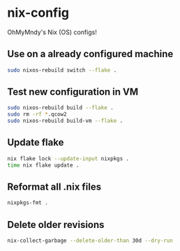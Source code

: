 # nix-config
OhMyMndy's Nix (OS) configs!



## Use on a already configured machine

```bash
sudo nixos-rebuild switch --flake .
```

## Test new configuration in VM

```bash
sudo nixos-rebuild build --flake .
sudo rm -rf *.qcow2
sudo nixos-rebuild build-vm --flake .
```


## Update flake
```bash
nix flake lock --update-input nixpkgs .
time nix flake update .
```

## Reformat all .nix files

```bash
nixpkgs-fmt .
```

## Delete older revisions
```bash
nix-collect-garbage --delete-older-than 30d --dry-run
```
